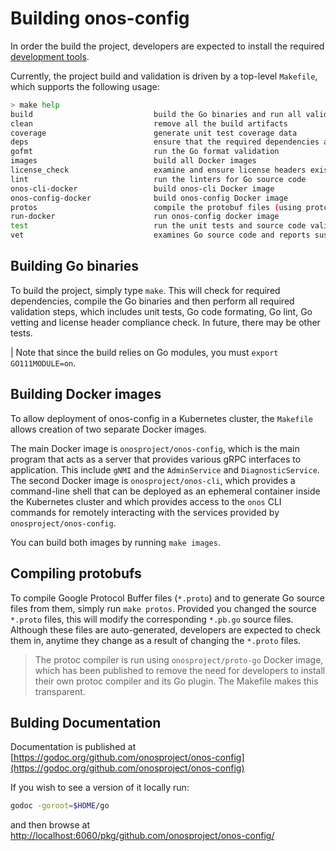 # Building onos-config
In order the build the project, developers are expected to install the 
required [development tools](prerequisites.md). 

Currently, the project build and validation is driven by a top-level `Makefile`, which supports the following usage:
```bash
> make help
build                           build the Go binaries and run all validations (default)
clean                           remove all the build artifacts
coverage                        generate unit test coverage data
deps                            ensure that the required dependencies are in place
gofmt                           run the Go format validation
images                          build all Docker images
license_check                   examine and ensure license headers exist
lint                            run the linters for Go source code
onos-cli-docker                 build onos-cli Docker image
onos-config-docker              build onos-config Docker image
protos                          compile the protobuf files (using protoc-go Docker)
run-docker                      run onos-config docker image
test                            run the unit tests and source code validation
vet                             examines Go source code and reports suspicious constructs
```

## Building Go binaries
To build the project, simply type `make`. This will check for required dependencies, compile the Go binaries 
and then perform all required validation steps, which includes unit tests, Go code formating, Go lint, Go vetting
and license header compliance check. In future, there may be other tests.

| Note that since the build relies on Go modules, you must `export GO111MODULE=on`.
## Building Docker images
To allow deployment of onos-config in a Kubernetes cluster, the `Makefile` allows creation of two separate Docker 
images.

The main Docker image is `onosproject/onos-config`, which is the main program that acts as a server that provides 
various gRPC interfaces to application. This include `gNMI` and the `AdminService` and `DiagnosticService`. The
second Docker image is `onosproject/onos-cli`, which provides a command-line shell that can be deployed as an
ephemeral container inside the Kubernetes cluster and which provides access to the `onos` CLI commands for 
remotely interacting with the services provided by `onosproject/onos-config`.

You can build both images by running `make images`.

## Compiling protobufs
To compile Google Protocol Buffer files (`*.proto`) and to generate Go source files from them, simply run
`make protos`. Provided you changed the source `*.proto` files, this will modify the corresponding `*.pb.go` source
files. Although these files are auto-generated, developers are expected to check them in, anytime they change as
a result of changing the `*.proto` files.

> The protoc compiler is run using `onosproject/proto-go` Docker image, which has been published to remove the
need for developers to install their own protoc compiler and its Go plugin. The Makefile makes this transparent.


## Bulding Documentation
Documentation is published at [https://godoc.org/github.com/onosproject/onos-config](https://godoc.org/github.com/onosproject/onos-config)

If you wish to see a version of it locally run:
```bash
godoc -goroot=$HOME/go
``` 

and then browse at [http://localhost:6060/pkg/github.com/onosproject/onos-config/](http://localhost:6060/pkg/github.com/onosproject/onos-config/)

